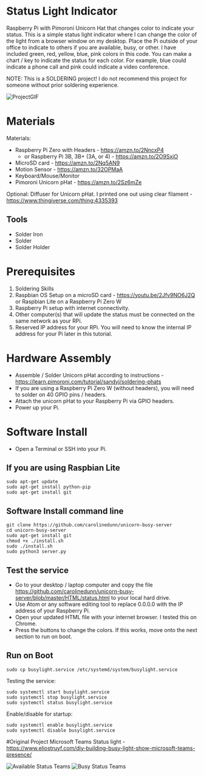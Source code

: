 # Status Light Indicator
Raspberry Pi with Pimoroni Unicorn Hat that changes color to indicate your status. This is a simple status light indicator where I can change the color of the light from a browser window on my desktop. Place the Pi outside of your office to indicate to others if you are available, busy, or other. I have included green, red, yellow, blue, pink colors in this code. You can make a chart / key to indicate the status for each color. For example, blue could indicate a phone call and pink could indicate a video conference.

NOTE: This is a SOLDERING project! I do not recommend this project for someone without prior soldering experience.

![ProjectGIF](https://github.com/carolinedunn/unicorn-busy-server/blob/master/photos/ezgif.com-video-to-gif.gif)

# Materials
Materials:
- Raspberry Pi Zero with Headers - https://amzn.to/2NncxP4
  - or Raspberry Pi 3B, 3B+ (3A, or 4) - https://amzn.to/2O9SxiO
- MicroSD card - https://amzn.to/2Nq5AN9
- Motion Sensor - https://amzn.to/32OPMaA
- Keyboard/Mouse/Monitor
- Pimoroni Unicorn pHat - https://amzn.to/2Sz6mZe

Optional: Diffuser for Unicorn pHat. I printed one out using clear filament - https://www.thingiverse.com/thing:4335393

## Tools
- Solder Iron
- Solder
- Solder Holder

# Prerequisites
1. Soldering Skills
2. Raspbian OS Setup on a microSD card - https://youtu.be/2Jfv9NO6J2Q
or Raspbian Lite on a Raspberry Pi Zero W
3. Raspberry Pi setup with internet connectivity.
4. Other computer(s) that will update the status must be connected on the same network as your RPi.
5. Reserved IP address for your RPi. You will need to know the internal IP address for your Pi later in this tutorial.

# Hardware Assembly
- Assemble / Solder Unicorn pHat according to instructions - https://learn.pimoroni.com/tutorial/sandyj/soldering-phats
- If you are using a Raspberry Pi Zero W (without headers), you will need to solder on 40 GPIO pins / headers.
- Attach the unicorn pHat to your Raspberry Pi via GPIO headers.
- Power up your Pi.

# Software Install
- Open a Terminal or SSH into your Pi.

## If you are using Raspbian Lite
```
sudo apt-get update
sudo apt-get install python-pip
sudo apt-get install git
```
## Software Install command line 
```
git clone https://github.com/carolinedunn/unicorn-busy-server
cd unicorn-busy-server
sudo apt-get install git
chmod +x ./install.sh
sudo ./install.sh
sudo python3 server.py
```
## Test the service
- Go to your desktop / laptop computer and copy the file https://github.com/carolinedunn/unicorn-busy-server/blob/master/HTML/status.html to your local hard drive.
- Use Atom or any software editing tool to replace 0.0.0.0 with the IP address of your Raspberry Pi.
- Open your updated HTML file with your internet browser. I tested this on Chrome.
- Press the buttons to change the colors. If this works, move onto the next section to run on boot.

## Run on Boot
```
sudo cp busylight.service /etc/systemd/system/busylight.service
```

Testing the service:
```
sudo systemctl start busylight.service
sudo systemctl stop busylight.service
sudo systemctl status busylight.service
```

Enable/disable for startup:
```
sudo systemctl enable busylight.service
sudo systemctl disable busylight.service
```

#Original Project
Microsoft Teams Status light - https://www.eliostruyf.com/diy-building-busy-light-show-microsoft-teams-presence/

![Available Status Teams](https://github.com/carolinedunn/unicorn-busy-server/blob/master/photos/teams-available-status.jpg)
![Busy Status Teams](https://github.com/carolinedunn/unicorn-busy-server/blob/master/photos/teams-busy-status.jpg)
